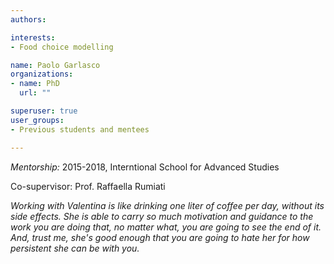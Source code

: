 ```yaml
---
authors:

interests:
- Food choice modelling

name: Paolo Garlasco
organizations:
- name: PhD
  url: ""

superuser: true
user_groups:
- Previous students and mentees

---
```

*Mentorship:*
2015-2018, Interntional School for Advanced Studies

Co-supervisor: Prof. Raffaella Rumiati

*Working with Valentina is like drinking one liter of coffee per day, without its side effects. She is able to carry so much motivation and guidance to the work you are doing that, no matter what, you are going to see the end of it. And, trust me, she's good enough that you are going to hate her for how persistent she can be with you.*

